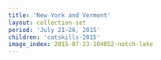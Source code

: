 ```yaml
---
title: 'New York and Vermont'
layout: collection-set
period: 'July 21–26, 2015'
children: 'catskills-2015'
image_index: 2015-07-23-104852-notch-lake
---
```

